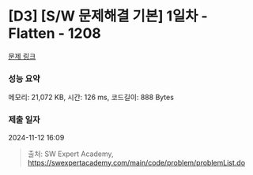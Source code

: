 # [D3] [S/W 문제해결 기본] 1일차 - Flatten - 1208 

[문제 링크](https://swexpertacademy.com/main/code/problem/problemDetail.do?contestProbId=AV139KOaABgCFAYh) 

### 성능 요약

메모리: 21,072 KB, 시간: 126 ms, 코드길이: 888 Bytes

### 제출 일자

2024-11-12 16:09



> 출처: SW Expert Academy, https://swexpertacademy.com/main/code/problem/problemList.do